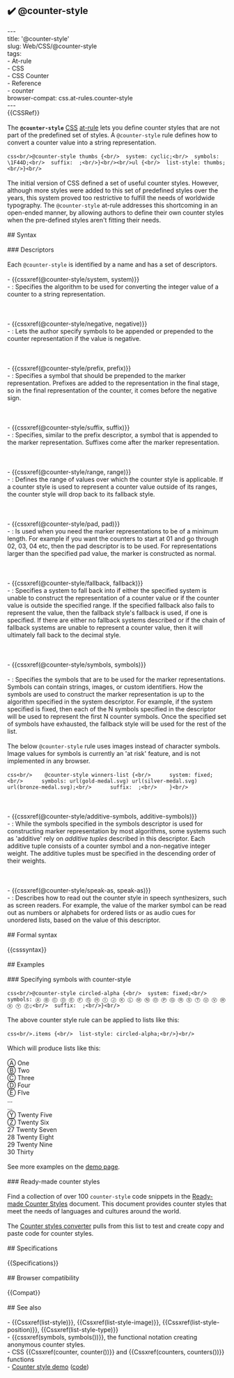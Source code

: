 ## ✔️ @counter-style 
 ---<br/>title: '@counter-style'<br/>slug: Web/CSS/@counter-style<br/>tags:<br/>  - At-rule<br/>  - CSS<br/>  - CSS Counter<br/>  - Reference<br/>  - counter<br/>browser-compat: css.at-rules.counter-style<br/>---<br/>{{CSSRef}}<br/><br/>The **`@counter-style`** [CSS](/en-US/docs/Web/CSS) [at-rule](/en-US/docs/Web/CSS/At-rule) lets you define counter styles that are not part of the predefined set of styles. A `@counter-style` rule defines how to convert a counter value into a string representation.<br/><br/>```css<br/>@counter-style thumbs {<br/>  system: cyclic;<br/>  symbols: \1F44D;<br/>  suffix:  ;<br/>}<br/><br/>ul {<br/>  list-style: thumbs;<br/>}<br/>```<br/><br/>The initial version of CSS defined a set of useful counter styles. However, although more styles were added to this set of predefined styles over the years, this system proved too restrictive to fulfill the needs of worldwide typography. The `@counter-style` at-rule addresses this shortcoming in an open-ended manner, by allowing authors to define their own counter styles when the pre-defined styles aren't fitting their needs.<br/><br/>## Syntax<br/><br/>### Descriptors<br/><br/>Each `@counter-style` is identified by a name and has a set of descriptors.<br/><br/>- {{cssxref(@counter-style/system, system)}}<br/>  - : Specifies the algorithm to be used for converting the integer value of a counter to a string representation.<br/><br/><!----><br/><br/>- {{cssxref(@counter-style/negative, negative)}}<br/>  - : Lets the author specify symbols to be appended or prepended to the counter representation if the value is negative.<br/><br/><!----><br/><br/>- {{cssxref(@counter-style/prefix, prefix)}}<br/>  - : Specifies a symbol that should be prepended to the marker representation. Prefixes are added to the representation in the final stage, so in the final representation of the counter, it comes before the negative sign.<br/><br/><!----><br/><br/>- {{cssxref(@counter-style/suffix, suffix)}}<br/>  - : Specifies, similar to the prefix descriptor, a symbol that is appended to the marker representation. Suffixes come after the marker representation.<br/><br/><!----><br/><br/>- {{cssxref(@counter-style/range, range)}}<br/>  - : Defines the range of values over which the counter style is applicable. If a counter style is used to represent a counter value outside of its ranges, the counter style will drop back to its fallback style.<br/><br/><!----><br/><br/>- {{cssxref(@counter-style/pad, pad)}}<br/>  - : Is used when you need the marker representations to be of a minimum length. For example if you want the counters to start at 01 and go through 02, 03, 04 etc, then the pad descriptor is to be used. For representations larger than the specified pad value, the marker is constructed as normal.<br/><br/><!----><br/><br/>- {{cssxref(@counter-style/fallback, fallback)}}<br/>  - : Specifies a system to fall back into if either the specified system is unable to construct the representation of a counter value or if the counter value is outside the specified range. If the specified fallback also fails to represent the value, then the fallback style's fallback is used, if one is specified. If there are either no fallback systems described or if the chain of fallback systems are unable to represent a counter value, then it will ultimately fall back to the decimal style.<br/><br/><!----><br/><br/>- {{cssxref(@counter-style/symbols, symbols)}}<br/><br/>  - : Specifies the symbols that are to be used for the marker representations. Symbols can contain strings, images, or custom identifiers. How the symbols are used to construct the marker representation is up to the algorithm specified in the system descriptor. For example, if the system specified is fixed, then each of the N symbols specified in the descriptor will be used to represent the first N counter symbols. Once the specified set of symbols have exhausted, the fallback style will be used for the rest of the list.<br/><br/>    The below `@counter-style` rule uses images instead of character symbols. Image values for symbols is currently an 'at risk' feature, and is not implemented in any browser.<br/><br/>    ```css<br/>    @counter-style winners-list {<br/>      system: fixed;<br/>      symbols: url(gold-medal.svg) url(silver-medal.svg) url(bronze-medal.svg);<br/>      suffix:  ;<br/>    }<br/>    ```<br/><br/><!----><br/><br/>- {{cssxref(@counter-style/additive-symbols, additive-symbols)}}<br/>  - : While the symbols specified in the symbols descriptor is used for constructing marker representation by most algorithms, some systems such as 'additive' rely on _additive tuples_ described in this descriptor. Each additive tuple consists of a counter symbol and a non-negative integer weight. The additive tuples must be specified in the descending order of their weights.<br/><br/><!----><br/><br/>- {{cssxref(@counter-style/speak-as, speak-as)}}<br/>  - : Describes how to read out the counter style in speech synthesizers, such as screen readers. For example, the value of the marker symbol can be read out as numbers or alphabets for ordered lists or as audio cues for unordered lists, based on the value of this descriptor.<br/><br/>## Formal syntax<br/><br/>{{csssyntax}}<br/><br/>## Examples<br/><br/>### Specifying symbols with counter-style<br/><br/>```css<br/>@counter-style circled-alpha {<br/>  system: fixed;<br/>  symbols: Ⓐ Ⓑ Ⓒ Ⓓ Ⓔ Ⓕ Ⓖ Ⓗ Ⓘ Ⓙ Ⓚ Ⓛ Ⓜ Ⓝ Ⓞ Ⓟ Ⓠ Ⓡ Ⓢ Ⓣ Ⓤ Ⓥ Ⓦ Ⓧ Ⓨ Ⓩ;<br/>  suffix:  ;<br/>}<br/>```<br/><br/>The above counter style rule can be applied to lists like this:<br/><br/>```css<br/>.items {<br/>  list-style: circled-alpha;<br/>}<br/>```<br/><br/>Which will produce lists like this:<br/><br/>Ⓐ One<br/>Ⓑ Two<br/>Ⓒ Three<br/>Ⓓ Four<br/>Ⓔ FIve<br/>...<br/>...<br/>Ⓨ Twenty Five<br/>Ⓩ Twenty Six<br/>27 Twenty Seven<br/>28 Twenty Eight<br/>29 Twenty Nine<br/>30 Thirty<br/><br/>See more examples on the [demo page](https://mdn.github.io/css-examples/counter-style-demo/).<br/><br/>### Ready-made counter styles<br/><br/>Find a collection of over 100 `counter-style` code snippets in the [Ready-made Counter Styles](https://www.w3.org/TR/predefined-counter-styles/) document. This document provides counter styles that meet the needs of languages and cultures around the world.<br/><br/>The [Counter styles converter](https://r12a.github.io/app-counters/) pulls from this list to test and create copy and paste code for counter styles.<br/><br/>## Specifications<br/><br/>{{Specifications}}<br/><br/>## Browser compatibility<br/><br/>{{Compat}}<br/><br/>## See also<br/><br/>- {{Cssxref(list-style)}}, {{Cssxref(list-style-image)}}, {{Cssxref(list-style-position)}}, {{Cssxref(list-style-type)}}<br/>- {{cssxref(symbols, symbols())}}, the functional notation creating anonymous counter styles.<br/>- CSS {{Cssxref(counter, counter())}} and {{Cssxref(counters, counters())}} functions<br/>- [Counter style demo](https://mdn.github.io/css-examples/counter-style-demo/) ([code](https://github.com/mdn/css-examples/tree/main/counter-style-demo))<br/>